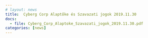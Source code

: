 ```yaml
---
# layout: news
title:  Cyberg Corp Alaptőke és Szavazati jogok 2019.11.30
docs:
  - file: Cyberg_Corp_Alaptoke_Szavazati_jogok_2019.11.30.pdf
categories: [news]
---
```

